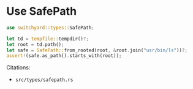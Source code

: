 # Use SafePath

```rust
use switchyard::types::SafePath;

let td = tempfile::tempdir()?;
let root = td.path();
let safe = SafePath::from_rooted(root, &root.join("usr/bin/ls"))?;
assert!(safe.as_path().starts_with(root));
```

Citations:
- `src/types/safepath.rs`
